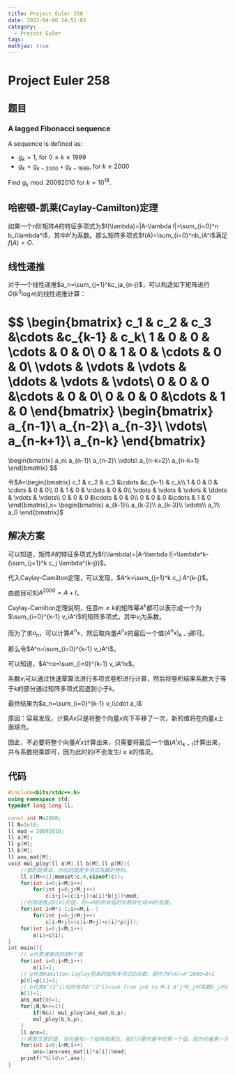 ```yaml
---
title: Project Euler 258
date: 2022-04-06 14:51:03
category:
  - Project Euler
tags:
mathjax: true
---
```

<escape><!-- more --></escape>

# Project Euler 258

## 题目

### A lagged Fibonacci sequence

A sequence is defined as:

- $g_k = 1$, for $0 \leq k \leq 1999$
- $g_k = g_{k-2000} + g_{k-1999}$, for $k \geq 2000$

Find $g_k \bmod 20092010$ for $k = 10^{18}$.

## 哈密顿-凯莱(Caylay-Camilton)定理

如果一个$n$阶矩阵$A$的特征多项式为$f(\lambda)=|A-\lambda I|=\sum_{i=0}^n b_i\lambda^i$，其中$b^i$为系数。那么矩阵多项式$f(A)=\sum_{i=0}^nb_iA^i$满足$f(A)=O$.

## 线性递推

对于一个线性递推$a_n=\sum_{j=1}^kc_ja_{n-j}$，可以构造如下矩阵进行$O(k^3\log n)$的线性递推计算：

$$
\begin{bmatrix}
c_1 & c_2 & c_3 &\cdots &c_{k-1} & c_k\\
1 & 0 & 0 & \cdots & 0 & 0\\
0 & 1 & 0 & \cdots & 0 & 0\\
\vdots & \vdots & \vdots & \ddots & \vdots & \vdots\\
0 & 0 & 0 &\cdots & 0 & 0\\
0 & 0 & 0 &\cdots & 1 & 0
\end{bmatrix}
\begin{bmatrix}
a_{n-1}\\
a_{n-2}\\
a_{n-3}\\
\vdots\\
a_{n-k+1}\\
a_{n-k}
\end{bmatrix}
=
\begin{bmatrix}
a_n\\
a_{n-1}\\
a_{n-2}\\
\vdots\\
a_{n-k+2}\\
a_{n-k+1}
\end{bmatrix}
$$

令$A=\begin{bmatrix}
c_1 & c_2 & c_3 &\cdots &c_{k-1} & c_k\\
1 & 0 & 0 & \cdots & 0 & 0\\
0 & 1 & 0 & \cdots & 0 & 0\\
\vdots & \vdots & \vdots & \ddots & \vdots & \vdots\\
0 & 0 & 0 &\cdots & 0 & 0\\
0 & 0 & 0 &\cdots & 1 & 0
\end{bmatrix},x=
\begin{bmatrix}
a_{k-1}\\
a_{k-2}\\
a_{k-3}\\
\vdots\\
a_1\\
a_0
\end{bmatrix}$

## 解决方案

可以知道，矩阵$A$的特征多项式为$f(\lambda)=|A-\lambda I|=\lambda^k-(\sum_{j=1}^k c_j \lambda^{k-j})$。

代入Caylay-Camilton定理，可以发现，$A^k=\sum_{j=1}^k c_j A^{k-j}$。

由题目可知$A^{2000}=A+I$。

Caylay-Camilton定理说明，任意$m\geq k$的矩阵幂$A^k$都可以表示成一个为$\sum_{i=0}^{k-1} v_iA^i$的矩阵多项式，其中$v_i$为系数。

而为了求$a_n$，可以计算$A^nx$，然后取向量$A^nx$的最后一个值$(A^nx)_{k-1}$即可。

那么令$A^n=\sum_{i=0}^{k-1} v_iA^i$。

可以知道，$A^nx=\sum_{i=0}^{k-1} v_iA^ix$。

系数$v_i$可以通过快速幂算法进行多项式卷积进行计算，然后将卷积结果系数大于等于$k$的部分通过矩阵多项式回退到小于$k$。

最终结果为$a_n=\sum_{i=0}^{k-1} v_i\cdot a_i$

原因：容易发现，计算$Ax$只是将整个向量$x$向下平移了一次，新的值将在向量$x$上面填充。

因此，不必要将整个向量$A^ix$计算出来，只需要将最后一个值$(A^ix)_{k-1}$计算出来，并与系数相乘即可，因为此时的$i$不会发生$i\geq k$的情况。

## 代码

```C++
#include<bits/stdc++.h>
using namespace std;
typedef long long ll;

const int M=2000;
ll N=1e18;
ll mod = 20092010;
ll a[M];
ll p[M];
ll b[M];
ll ans_mat[M];
void mul_ploy(ll a[M],ll b[M],ll p[M]){
    //做的是乘法，对应的就是多项式系数的卷积。
    ll c[M<<1];memset(c,0,sizeof(c));
    for(int i=0;i<M;i++)
        for(int j=0;j<M;j++)
            c[i+j]=(c[i+j]+a[i]*b[j])%mod;
    //利用递推式F(A)的值，将>=M的所有临时系数转化成<M的系数。
    for(int i=M*2-1;i>=M;i--)
        for(int j=0;j<M;j++)
            c[i-M+j]=(c[i-M+j]+c[i]*p[j]);
    for(int i=0;i<M;i++)
        a[i]=c[i];
}
int main(){
    // a代表递推式的前M个值
    for(int i=0;i<M;i++)
        a[i]=1;
    // p代表Hamilton-Cayley而来的矩阵多项式的系数，题中为F(A)=A^2000=A+I
    p[0]=p[1]=1;
    // b代表A^(2^i)时所有的A^(2^i)=sum from j=0 to M-1 A^j*b_j时系数b_j的值。
    b[1]=1;
    ans_mat[0]=1;
    for(;N;N>>=1){
        if(N&1) mul_ploy(ans_mat,b,p);
        mul_ploy(b,b,p);
    }
    ll ans=0;
    //需要注意的是，当向量和一个矩阵相乘后，我们只要向量中的第一个值。因为向量乘一次这个矩阵递推式，那么所有值都会前移一次。
    for(int i=0;i<M;i++)
        ans=(ans+ans_mat[i]*a[i])%mod;
    printf("%lld\n",ans);
}
```
